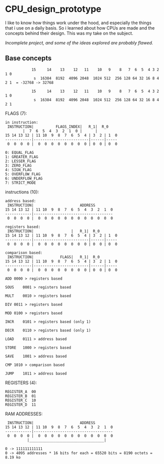 # CPU_design_prototype

I like to know how things work under the hood, and especially the things that i use on a daily basis.
So i learned about how CPUs are made and the concepts behind their design.
This was my take on the subject.

*Incomplete project, and some of the ideas explored are probably flawed.*

## Base concepts

				15     14    13    12   11    10   9    8   7  6  5  4 3 2 1 0
				 s  16384  8192  4096 2048  1024 512  256 128 64 32 16 8 4 2 1  = -32768 -> 32768

				15     14    13    12   11    10   9    8   7  6  5  4 3 2 1 0
				 s  16384  8192  4096 2048  1024 512  256 128 64 32 16 8 4 2 1

FLAGS (7):

	in instruction:
	 INSTRUCTION|		   FLAGS_INDEX|   R_1|  R_0
		    |  7  6  5  4  3  2  1  0 |      |     
	15 14 13 12 | 11 10  9  8  7  6  5  4 | 3  2 | 1  0
	------------|-------------------------|------|-----
	 0  0  0  0 |  0  0  0  0  0  0  0  0 | 0  0 | 0  0

	0: EQUAL_FLAG
	1: GREATER_FLAG
	2: LESSER_FLAG
	3: ZERO_FLAG
	4: SIGN_FLAG
	5: OVERFLOW_FLAG
	6: UNDERFLOW_FLAG
	7: STRICT_MODE
	

instructions (10):

	address based:
	 INSTRUCTION|			          ADDRESS
	15 14 13 12 | 11 10  9  8  7  6  5  4  3  2  1  0
	------------|------------------------------------
	 0  0  0  0 |  0  0  0  0  0  0  0  0  0  0  0  0

	registers based:
	 INSTRUCTION|			      |   R_1|  R_0
	15 14 13 12 | 11 10  9  8  7  6  5  4 | 3  2 | 1  0
	------------|-------------------------|------|-----
	 0  0  0  0 |  0  0  0  0  0  0  0  0 | 0  0 | 0  0

	comparison based:
	 INSTRUCTION|			 FLAGS|   R_1|  R_0
	15 14 13 12 | 11 10  9  8  7  6  5  4 | 3  2 | 1  0
	------------|-------------------------|------|-----
	 0  0  0  0 |  0  0  0  0  0  0  0  0 | 0  0 | 0  0
	
	ADD	0000 > registers based

	SOUS	0001 > registers based

	MULT	0010 > registers based

	DIV	0011 > registers based

	MOD	0100 > registers based

	INCR	0101 > registers based (only 1)
	
	DECR	0110 > registers based (only 1)

	LOAD	0111 > address based

	STORE	1000 > registers based

	SAVE	1001 > address based

	CMP	1010 > comparison based

	JUMP	1011 > address based



REGISTERS (4):

	REGISTER_A	00
	REGISTER_B	01
	REGISTER_C	10
	REGISTER_D	11


RAM ADDRESSES:

	 INSTRUCTION|			      	  ADDRESS
	15 14 13 12 | 11 10  9  8  7  6  5  4  3  2  1  0
	------------|------------------------------------
	 0  0  0  0 |  0  0  0  0  0  0  0  0  0  0  0  0
		      |__________________________________|

	0 -> 111111111111
	0 -> 4095 addresses * 16 bits for each = 65520 bits = 8190 octets = 8.19 ko
